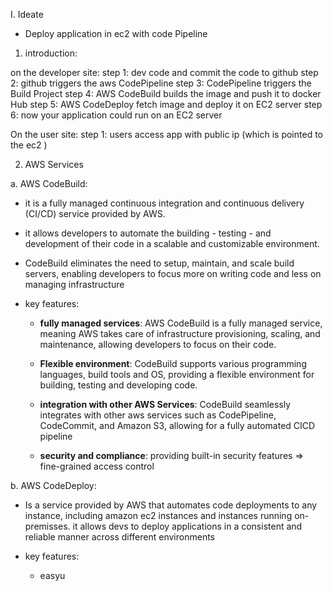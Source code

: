 I. Ideate
- Deploy application in ec2 with code Pipeline

1. introduction:

on the developer site:
step 1: dev code and commit the code to github
step 2: github triggers the aws CodePipeline
step 3: CodePipeline triggers the Build Project
step 4: AWS CodeBuild builds the image and push it to docker Hub
step 5: AWS CodeDeploy fetch image and deploy it on EC2 server
step 6: now your application could run on an EC2 server

On the user site:
step 1: users access app with public ip (which is pointed to the ec2 ) 

2. AWS Services

a. AWS CodeBuild:

- it is a fully managed continuous integration and continuous delivery (CI/CD) service provided by AWS.
- it allows developers to automate the building - testing - and development of their code in a scalable and customizable environment.
- CodeBuild eliminates the need to setup, maintain, and scale build servers, enabling developers to focus more on writing code and less on managing infrastructure


- key features:
    + **fully managed services**: AWS CodeBuild is a fully managed service, meaning AWS takes care of infrastructure provisioning, scaling, and maintenance, allowing developers to focus on their code.

    + **Flexible environment**: CodeBuild supports various programming languages, build tools and OS, providing a flexible environment for building, testing and developing code.

    + **integration with other AWS Services**: CodeBuild seamlessly integrates with other aws services such as CodePipeline, CodeCommit, and Amazon S3, allowing for a fully automated CICD pipeline

    + **security and compliance**: providing built-in security features => fine-grained access control

b. AWS CodeDeploy:

- Is a service provided by AWS that automates code deployments to any instance, including amazon ec2 instances and instances running on-premisses. it allows devs to deploy applications in a consistent and reliable manner across different environments

- key features:
    + easyu 